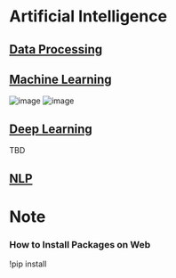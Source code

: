 # Artificial Intelligence
## [Data Processing](https://github.com/EricChoii/ai-boot-camp/tree/main/ai/data-processing)

## [Machine Learning](https://github.com/EricChoii/ai-boot-camp/tree/main/ai/machine-learning)
![image](https://user-images.githubusercontent.com/39285147/178443677-a549fad8-60e8-494e-83be-d03eda55d175.png)
![image](https://user-images.githubusercontent.com/39285147/178443335-dfa6f715-69cd-4fef-a562-f72c3ad38f2b.png)

## [Deep Learning](https://github.com/EricChoii/ai-boot-camp/tree/main/ai/deep-learning)
TBD

## [NLP](https://github.com/EricChoii/ai-boot-camp/tree/main/ai/nlp)

# Note
### How to Install Packages on Web
!pip install
